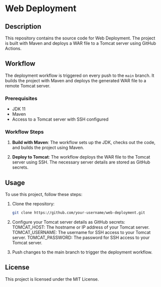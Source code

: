 # Web Deployment

## Description

This repository contains the source code for Web Deployment. The project is built with Maven and deploys a WAR file to a Tomcat server using GitHub Actions.

## Workflow

The deployment workflow is triggered on every push to the `main` branch. It builds the project with Maven and deploys the generated WAR file to a remote Tomcat server.

### Prerequisites

- JDK 11
- Maven
- Access to a Tomcat server with SSH configured

### Workflow Steps

1. **Build with Maven**: The workflow sets up the JDK, checks out the code, and builds the project using Maven.

2. **Deploy to Tomcat**: The workflow deploys the WAR file to the Tomcat server using SSH. The necessary server details are stored as GitHub secrets.

## Usage

To use this project, follow these steps:

1. Clone the repository:

   ```bash
   git clone https://github.com/your-username/web-deployment.git

1. Configure your Tomcat server details as GitHub secrets:
    TOMCAT_HOST: The hostname or IP address of your Tomcat server.
    TOMCAT_USERNAME: The username for SSH access to your Tomcat server.
    TOMCAT_PASSWORD: The password for SSH access to your Tomcat server.

2. Push changes to the main branch to trigger the deployment workflow.

## License
This project is licensed under the MIT License.